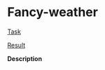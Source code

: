 # Fancy-weather

[Task](https://github.com/rolling-scopes-school/tasks/blob/master/tasks/stage-0/fancy-weather.md)

[Result](https://ebces.github.io/Fancy-weather/)

**Description**